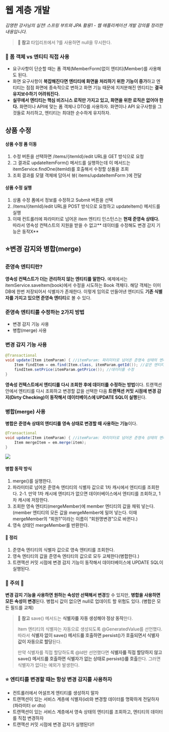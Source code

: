 # 웹 계층 개발

_김영한 강사님의 실전! 스프링 부트와 JPA 활용1 - 웹 애플리케이션 개발 강의를 정리한 내용입니다._

> **📌 참고**
타임리프에서 ?를 사용하면 null을 무시한다.

### 👊 폼 객체 vs 엔티티 직접 사용
- 요구사항이 단순할 때는 폼 객체(MemberForm)없이 엔티티(Member)를 사용해도 된다. 
- 화면 요구사항이 **복잡해진다면 엔티티에 화면을 처리하기 위한 기능이 증가**하고 엔티티는 점점 화면에 종속적으로 변하고 화면 기능 때문에 지저분해진 엔티티는 **결국 유지보수하기 어려워진다.**
- **실무에서 엔티티는 핵심 비즈니스 로직만 가지고 있고, 화면을 위한 로직은 없어야 한다.** 화면이나 API에 맞는 폼 객체나 DTO를 사용하자. 화면이나 API 요구사항을 그것들로 처리하고, 엔티티는 최대한 순수하게 유지하자.

## 상품 수정

#### 상품 수정 폼 이동
1. 수정 버튼을 선택하면 /items/{itemId}/edit URL을 GET 방식으로 요청
2. 그 결과로 updateItemForm() 메서드를 실행하는데 이 메서드는 itemService.findOne(itemId)를 호출해서 수정할 상품을 조회
3. 조회 결과를 모델 객체에 담아서 뷰( items/updateItemForm )에 전달

#### 상품 수정 실행
1. 상품 수정 폼에서 정보를 수정하고 Submit 버튼을 선택
2. /items/{itemId}/edit URL을 POST 방식으로 요청하고 updateItem() 메서드를 실행
3. 이때 컨트롤러에 파라미터로 넘어온 item 엔티티 인스턴스는 **현재 준영속 상태다.** 따라서 영속성 컨텍스트의 지원을 받을 수 없고** 데이터를 수정해도 변경 감지 기능은 동작X**

## ⭐변경 감지와 병합(merge)

### 준영속 엔티티란?
**영속성 컨텍스트가 더는 관리하지 않는 엔티티를 말한다.** 예제에서는 itemService.saveItem(book)에서 수정을 시도하는 Book 객체다. 해당 객체는 이미 DB에 한번 저장되어서 식별자가 존재한다. 이렇게 임의로 만들어낸 엔티티도 **기존 식별자를 가지고 있으면 준영속 엔티티**로 볼 수 있다.

### 준영속 엔티티를 수정하는 2가지 방법
- 변경 감지 기능 사용
- 병합(merge) 사용

### 변경 감지 기능 사용
```java
@Transactional
void update(Item itemParam) { //itemParam: 파리미터로 넘어온 준영속 상태의 엔티티
    Item findItem = em.find(Item.class, itemParam.getId()); //같은 엔티티를 조회
    findItem.setPrice(itemParam.getPrice()); //데이터를 수정
}
```
**영속성 컨텍스트에서 엔티티를 다시 조회한 후에 데이터를 수정하는 방법**이다. 트랜잭션 안에서 엔티티를 다시 조회하고 변경할 값을 선택한 다음 **트랜잭션 커밋 시점에 변경 감지(Dirty Checking)이 동작해서 데이터베이스에 UPDATE SQL이 실행**된다.

### 병합(merge) 사용
**병합은 준영속 상태의 엔티티를 영속 상태로 변경할 때 사용하는 기능**이다.
```java
@Transactional
void update(Item itemParam) { //itemParam: 파리미터로 넘어온 준영속 상태의 엔티티
    Item mergeItem = em.merge(item);
}
```
![](https://images.velog.io/images/3hee_11/post/741faf64-0fea-47ae-9426-26d60c2e771e/image.png)

#### 병합 동작 방식
1. merge()를 실행한다.
2. 파라미터로 넘어온 준영속 엔티티의 식별자 값으로 1차 캐시에서 엔티티를 조회한다.
2-1. 만약 1차 캐시에 엔티티가 없으면 데이터베이스에서 엔티티를 조회하고, 1차 캐시에 저장한다.
3. 조회한 영속 엔티티(mergeMember)에 member 엔티티의 값을 채워 넣는다. (member 엔티티의 모든 값을 mergeMember에 밀어 넣는다. 이때 mergeMember의 “회원1”이라는 이름이 “회원명변경”으로 바뀐다.)
4. 영속 상태인 mergeMember를 반환한다.

#### 📌 정리
1. 준영속 엔티티의 식별자 값으로 영속 엔티티를 조회한다.
2. 영속 엔티티의 값을 준영속 엔티티의 값으로 모두 교체한다(병합한다.)
3. 트랜잭션 커밋 시점에 변경 감지 기능이 동작해서 데이터베이스에 UPDATE SQL이 실행된다.

### 🚨 주의 🚨
**변경 감지 기능을 사용하면 원하는 속성만 선택해서 변경**할 수 있지만, **병합을 사용하면 모든 속성이 변경**된다. 병합시 값이 없으면 null로 업데이트 할 위험도 있다. (병합은 모든 필드를 교체)

> **📌 참고**
save() 메서드는 **식별자를 자동 생성해야 정상 동작**한다.
>
>Item 엔티티의 식별자는 자동으로 생성되도록 @GeneratedValue를 선언했다. 따라서 **식별자 없이 save() 메서드를 호출하면 persist()가 호출되면서 식별자 값이 자동으로 할당**된다. 
>
>만약 식별자를 직접 할당하도록 @Id만 선언했다면 **식별자를 직접 할당하지 않고 save() 메서드를 호출하면 식별자가 없는 상태로 persist()를 호출**한다. 그러면 식별자가 없다는 예외가 발생한다.

### ⭐ 엔티티를 변경할 때는 항상 변경 감지를 사용하자

- 컨트롤러에서 어설프게 엔티티를 생성하지 말자
- 트랜잭션이 있는 서비스 계층에 식별자(id)와 변경할 데이터를 명확하게 전달하자(파라미터 or dto)
- 트랜잭션이 있는 서비스 계층에서 영속 상태의 엔티티를 조회하고, 엔티티의 데이터를 직접 변경하자
- 트랜잭션 커밋 시점에 변경 감지가 실행된다!!
